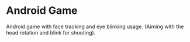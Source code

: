 # Android Game
Android game with face tracking and eye blinking usage. (Aiming with the head rotation and blink for shooting).


